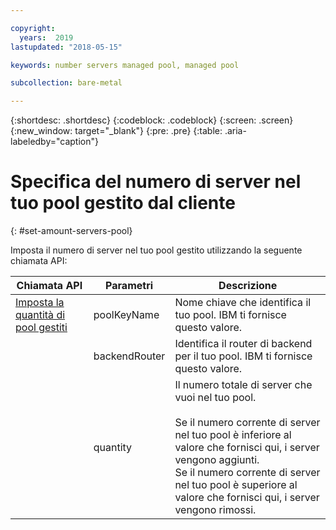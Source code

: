 ```yaml
---

copyright:
  years:  2019
lastupdated: "2018-05-15"

keywords: number servers managed pool, managed pool

subcollection: bare-metal

---
```


{:shortdesc: .shortdesc}
{:codeblock: .codeblock}
{:screen: .screen}
{:new_window: target="_blank"}
{:pre: .pre}
{:table: .aria-labeledby="caption"}

# Specifica del numero di server nel tuo pool gestito dal cliente
{: #set-amount-servers-pool}

Imposta il numero di server nel tuo pool gestito utilizzando la seguente chiamata API:

|Chiamata API|Parametri|Descrizione|
|---|---|---|
|<a href="https://softlayer.github.io/reference/services/SoftLayer_Account/setManagedPoolQuantity/" target="_blank">Imposta la quantità di pool gestiti</a>|poolKeyName|Nome chiave che identifica il tuo pool. IBM ti fornisce questo valore.|
|  | backendRouter | Identifica il router di backend per il tuo pool. IBM ti fornisce questo valore.|
|  | quantity | Il numero totale di server che vuoi nel tuo pool.<br><br>Se il numero corrente di server nel tuo pool è inferiore al valore che fornisci qui, i server vengono aggiunti.<br>Se il numero corrente di server nel tuo pool è superiore al valore che fornisci qui, i server vengono rimossi.|
